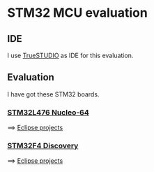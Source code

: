 # STM32 MCU evaluation

## IDE

I use [TrueSTUDIO](https://atollic.com/truestudio/) as IDE for this evaluation.

## Evaluation

I have got these STM32 boards.

### [STM32L476 Nucleo-64](http://www.st.com/en/evaluation-tools/nucleo-l476rg.html)

==> [Eclipse projects](./STM32L476-Nucleo-64)

### [STM32F4 Discovery](http://www.st.com/en/evaluation-tools/stm32f4discovery.html)

==> [Eclipse projects](./STM32F4-Discovery)
